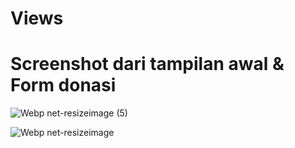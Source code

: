 # Views

# Screenshot dari tampilan awal & Form donasi
![Webp net-resizeimage (5)](https://user-images.githubusercontent.com/43690617/66814939-a031df80-ef61-11e9-914b-b851e0cb0e1e.jpg)
   
![Webp net-resizeimage](https://user-images.githubusercontent.com/43690617/66814285-8c39ae00-ef60-11e9-8650-e41a9ba75c4f.jpg)




